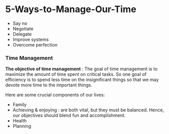 # 5-Ways-to-Manage-Our-Time
- Say no
- Negotiate
- Delegate
- Improve systems
- Overcome perfection

### Time Management 

**The objective of time management** : The goal of time management is to maximize the amount of time spent on critical tasks. So one goal of efficiency is to spend less time on the insignificant things so that we may devote more time to the important things.

Here are some crucial components of our lives:

- Family 
- Achieving & enjoying : are both vital, but they must be balanced. Hence, our objectives should blend fun and accomplishment.
- Health
- Planning
